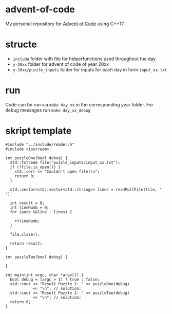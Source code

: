 # advent-of-code
My personal repository for [Advent of Code](https://adventofcode.com/) using C++17

# structe
- ```include``` folder with file for helperfunctions used throughout the day
- ```y-20xx``` folder for advent of code of year 20xx
- ```y-20xx/puzzle_inputs``` folder for inputs for each day in form ```input_xx.txt```

# run
Code can be run via ```make day_xx``` in the corresponding year folder. For debug messages run ```make day_xx_debug```

# skript template
```
#include "../include/reader.h"
#include <iostream>

int puzzleOne(bool debug) {
  std::fstream file("puzzle_inputs/input_xx.txt");
  if (!file.is_open()) {
    std::cerr << "Couldn't open file!\n";
    return 0;
  }

  std::vector<std::vector<std::string>> lines = readFullFile(file, ' ');

  int result = 0;
  int lineNumb = 0;
  for (auto &&line : lines) {
    
    ++lineNumb;
  }

  file.close();

  return result;
}

int puzzleTwo(bool debug) {
  
}

int main(int argc, char *argv[]) {
  bool debug = (argc > 1) ? true : false;
  std::cout << "Result Puzzle 1: " << puzzleOne(debug)
            << "\n"; // solution:
  std::cout << "Result Puzzle 2: " << puzzleTwo(debug)
            << "\n"; // solution:
  return 0;
}
```
